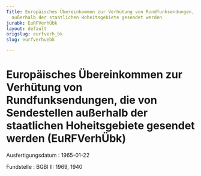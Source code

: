 ```yaml
---
Title: Europäisches Übereinkommen zur Verhütung von Rundfunksendungen, die von Sendestellen
  außerhalb der staatlichen Hoheitsgebiete gesendet werden
jurabk: EuRFVerhÜbk
layout: default
origslug: eurfverh_bk
slug: eurfverhuebk

---
```


# Europäisches Übereinkommen zur Verhütung von Rundfunksendungen, die von Sendestellen außerhalb der staatlichen Hoheitsgebiete gesendet werden (EuRFVerhÜbk)

Ausfertigungsdatum
:   1965-01-22

Fundstelle
:   BGBl II: 1969, 1940


